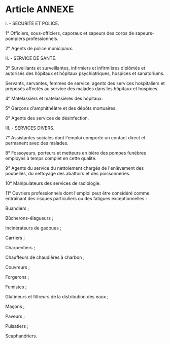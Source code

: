 # Article ANNEXE

I. - SECURITE ET POLICE.

1° Officiers, sous-officiers, caporaux et sapeurs des corps de sapeurs-pompiers professionnels.

2° Agents de police municipaux.

II. - SERVICE DE SANTE.

3° Surveillants et surveillantes, infirmiers et infirmières diplômés et autorisés des hôpitaux et hôpitaux psychiatriques, hospices et sanatoriums.

Servants, servantes, femmes de service, agents des services hospitaliers et préposés affectés au service des malades dans les hôpitaux et hospices.

4° Matelassiers et matelassières des hôpitaux.

5° Garçons d'amphithéâtre et des dépôts mortuaires.

6° Agents des services de désinfection.

III. - SERVICES DIVERS.

7° Assistantes sociales dont l'emploi comporte un contact direct et permanent avec des malades.

8° Fossoyeurs, porteurs et metteurs en bière des pompes funèbres employés à temps complet en cette qualité.

9° Agents du service du nettoiement chargés de l'enlèvement des poubelles, du nettoyage des abattoirs et des poissonneries.

10° Manipulateurs des services de radiologie.

11° Ouvriers professionnels dont l'emploi peut être considéré comme entraînant des risques particuliers ou des fatigues exceptionnelles :

Buandiers ;

Bûcherons-élagueurs ;

Incinérateurs de gadoues ;

Carriers ;

Charpentiers ;

Chauffeurs de chaudières à charbon ;

Couvreurs ;

Forgerons ;

Fumistes ;

Glutineurs et filtreurs de la distribution des eaux ;

Maçons ;

Paveurs ;

Puisatiers ;

Scaphandriers.
